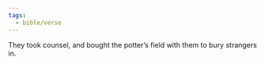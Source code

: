 ```yaml
---
tags:
  - bible/verse
---
```

They took counsel, and bought the potter’s field with them to bury strangers in.